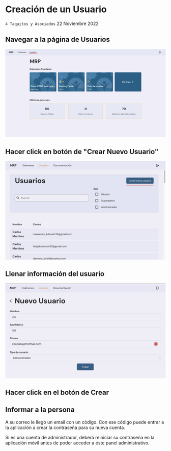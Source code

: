 # Creación de un Usuario

`4 Taquitos y Asociados` 22 Noviembre 2022

## Navegar a la página de Usuarios

!["Pestaña de Exámenes en la pestaña superior izquierda"](./img1.jpg)

## Hacer click en botón de "Crear Nuevo Usuario"

![Botón de Crear nuevo usuario esquina superior derecha](./img2.jpg)

## Llenar información del usuario

![Llenar formulario con información indicada](./img3.jpg)

## Hacer click en el botón de Crear

## Informar a la persona

A su correo le llegó un email con un código. Con ese código puede entrar a la aplicación a crear la contraseña para su nueva cuenta.

Si es una cuenta de administrador, deberá reiniciar su contraseña en la aplicación móvil antes de poder acceder a este panel administrativo.
